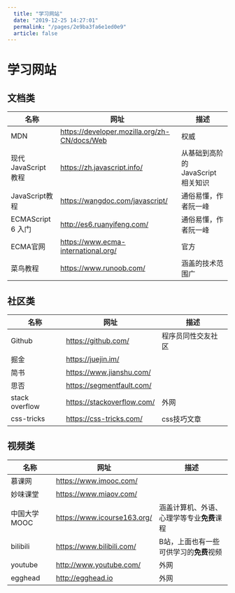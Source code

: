```yaml
---
  title: "学习网站"
  date: "2019-12-25 14:27:01"
  permalink: "/pages/2e9ba3fa6e1ed0e9"
  article: false
---
```

# 学习网站

## 文档类

| 名称                 | 网址                                           | 描述                               |
| -------------------- | ---------------------------------------------- | ---------------------------------- |
| MDN                  | <https://developer.mozilla.org/zh-CN/docs/Web> | 权威                               |
| 现代 JavaScript 教程 | <https://zh.javascript.info/>                  | 从基础到高阶的 JavaScript 相关知识 |
| JavaScript教程       | <https://wangdoc.com/javascript/>              | 通俗易懂，作者阮一峰               |
| ECMAScript 6 入门    | <http://es6.ruanyifeng.com/>                   | 通俗易懂，作者阮一峰               |
| ECMA官网             | <https://www.ecma-international.org/>          | 官方                               |
| 菜鸟教程             | <https://www.runoob.com/>                      | 涵盖的技术范围广                   |



## 社区类

| 名称           | 网址                         | 描述               |
| -------------- | ---------------------------- | ------------------ |
| Github         | <https://github.com/>        | 程序员同性交友社区 |
| 掘金           | <https://juejin.im/>         |                    |
| 简书           | <https://www.jianshu.com/>   |                    |
| 思否           | <https://segmentfault.com/>  |                    |
| stack overflow | <https://stackoverflow.com/> | 外网               |
| css-tricks     | <https://css-tricks.com/>    | css技巧文章        |



## 视频类

| 名称         | 网址                          | 描述                                       |
| ------------ | ----------------------------- | ------------------------------------------ |
| 慕课网       | <https://www.imooc.com/>      |                                            |
| 妙味课堂     | <https://www.miaov.com/>      |                                            |
| 中国大学MOOC | <https://www.icourse163.org/> | 涵盖计算机、外语、心理学等专业**免费**课程 |
| bilibili     | <https://www.bilibili.com/>   | B站，上面也有一些可供学习的**免费**视频    |
| youtube      | <http://www.youtube.com/>     | 外网                                       |
| egghead      | <http://egghead.io>           | 外网                                       |



